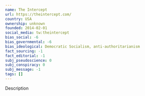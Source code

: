 ```yaml
---
name: The Intercept
url: https://theintercept.com/
country: USA
ownership: unknown
founded: 2014-02-01
social_media: tw:theintercept
bias_social: -6
bias_governmental: -6
bias_ideological: Democratic Socialism, anti-authoritarianism
fact_sourcing: -1
fact_editorial: -1
subj_pseudoscience: 0
subj_conspiracy: 0
subj_message: -1
tags: []
---
```


Description
